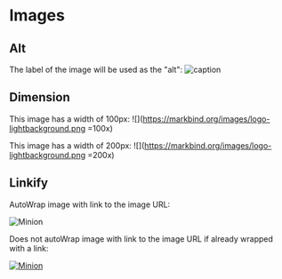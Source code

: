 # Images

## Alt

The label of the image will be used as the "alt": ![caption](https://markbind.org/images/logo-lightbackground.png)

## Dimension

This image has a width of 100px: ![](https://markbind.org/images/logo-lightbackground.png =100x)

This image has a width of 200px: ![](https://markbind.org/images/logo-lightbackground.png =200x)

## Linkify

AutoWrap image with link to the image URL:

![Minion](https://octodex.github.com/images/minion.png)

Does not autoWrap image with link to the image URL if already wrapped with a link:

[![Minion](https://octodex.github.com/images/minion.png)](http://google.com)
